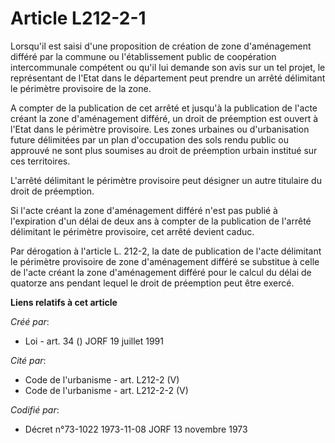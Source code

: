 # Article L212-2-1

Lorsqu'il est saisi d'une proposition de création de zone d'aménagement différé par la commune ou l'établissement public de
coopération intercommunale compétent ou qu'il lui demande son avis sur un tel projet, le représentant de l'Etat dans le
département peut prendre un arrêté délimitant le périmètre provisoire de la zone.

A compter de la publication de cet arrêté et jusqu'à la publication de l'acte créant la zone d'aménagement différé, un droit
de préemption est ouvert à l'Etat dans le périmètre provisoire. Les zones urbaines ou d'urbanisation future délimitées par un
plan d'occupation des sols rendu public ou approuvé ne sont plus soumises au droit de préemption urbain institué sur ces
territoires.

L'arrêté délimitant le périmètre provisoire peut désigner un autre titulaire du droit de préemption.

Si l'acte créant la zone d'aménagement différé n'est pas publié à l'expiration d'un délai de deux ans à compter de la
publication de l'arrêté délimitant le périmètre provisoire, cet arrêté devient caduc.

Par dérogation à l'article L. 212-2, la date de publication de l'acte délimitant le périmètre provisoire de zone
d'aménagement différé se substitue à celle de l'acte créant la zone d'aménagement différé pour le calcul du délai de quatorze
ans pendant lequel le droit de préemption peut être exercé.

**Liens relatifs à cet article**

_Créé par_:

  - Loi - art. 34 () JORF 19 juillet 1991

_Cité par_:

  - Code de l'urbanisme - art. L212-2 (V)
  - Code de l'urbanisme - art. L212-2-2 (V)

_Codifié par_:

  - Décret n°73-1022 1973-11-08 JORF 13 novembre 1973
